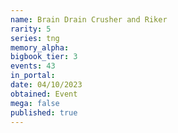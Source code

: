 ```yaml
---
name: Brain Drain Crusher and Riker
rarity: 5
series: tng
memory_alpha:
bigbook_tier: 3
events: 43
in_portal:
date: 04/10/2023
obtained: Event
mega: false
published: true
---
```



